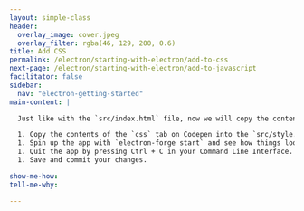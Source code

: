 ```yaml
---
layout: simple-class
header:
  overlay_image: cover.jpeg
  overlay_filter: rgba(46, 129, 200, 0.6)
title: Add CSS
permalink: /electron/starting-with-electron/add-to-css
next-page: /electron/starting-with-electron/add-to-javascript
facilitator: false
sidebar:
  nav: "electron-getting-started"
main-content: |

  Just like with the `src/index.html` file, now we will copy the contents for the CSS.

  1. Copy the contents of the `css` tab on Codepen into the `src/style.css` file.
  1. Spin up the app with `electron-forge start` and see how things look different. There should be style now, but you should still be unable to play the game.
  1. Quit the app by pressing Ctrl + C in your Command Line Interface.
  1. Save and commit your changes.

show-me-how:
tell-me-why:

---
```

